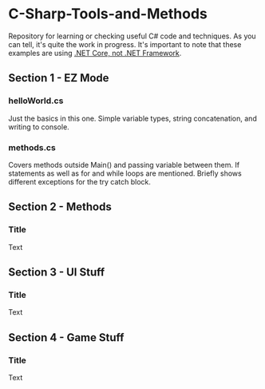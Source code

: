 # C-Sharp-Tools-and-Methods
Repository for learning or checking useful C# code and techniques. As you can tell, it's quite the work in progress.
It's important to note that these examples are using [.NET Core, not .NET Framework](https://stackify.com/net-core-vs-net-framework/).

## Section 1 - EZ Mode
### helloWorld.cs
Just the basics in this one. Simple variable types, string concatenation, and writing to console.

### methods.cs
Covers methods outside Main() and passing variable between them. If statements as well as for and while loops are mentioned. Briefly shows different exceptions for the try catch block.

## Section 2 - Methods
### Title
Text

## Section 3 - UI Stuff
### Title
Text

## Section 4 - Game Stuff
### Title
Text

